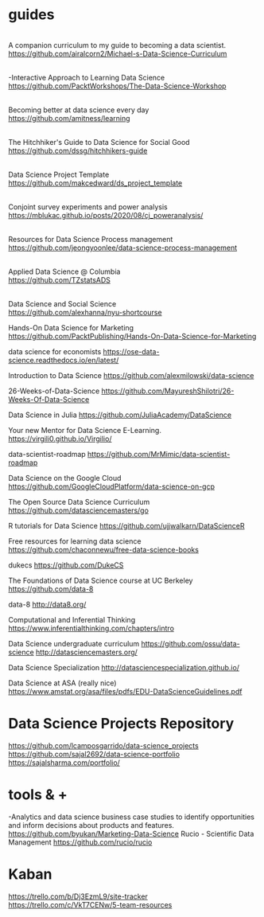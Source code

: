 # guides
<br>A companion curriculum to my guide to becoming a data scientist.
<br>https://github.com/airalcorn2/Michael-s-Data-Science-Curriculum

<br>-Interactive Approach to Learning Data Science 
<br>https://github.com/PacktWorkshops/The-Data-Science-Workshop

<br>Becoming better at data science every day
<br>https://github.com/amitness/learning

<br>The Hitchhiker's Guide to Data Science for Social Good
<br>https://github.com/dssg/hitchhikers-guide

<br>Data Science Project Template
<br>https://github.com/makcedward/ds_project_template

<br>Conjoint survey experiments and power analysis
<br>https://mblukac.github.io/posts/2020/08/cj_poweranalysis/

<br>Resources for Data Science Process management
<br>https://github.com/jeongyoonlee/data-science-process-management

<br>Applied Data Science @ Columbia
<br>https://github.com/TZstatsADS

<br>Data Science and Social Science
<br>https://github.com/alexhanna/nyu-shortcourse

Hands-On Data Science for Marketing
https://github.com/PacktPublishing/Hands-On-Data-Science-for-Marketing

data science for economists
https://ose-data-science.readthedocs.io/en/latest/

Introduction to Data Science
https://github.com/alexmilowski/data-science

26-Weeks-of-Data-Science
https://github.com/MayureshShilotri/26-Weeks-Of-Data-Science

Data Science in Julia
https://github.com/JuliaAcademy/DataScience

Your new Mentor for Data Science E-Learning.
https://virgili0.github.io/Virgilio/

data-scientist-roadmap
https://github.com/MrMimic/data-scientist-roadmap

Data Science on the Google Cloud
https://github.com/GoogleCloudPlatform/data-science-on-gcp

The Open Source Data Science Curriculum
https://github.com/datasciencemasters/go

R tutorials for Data Science
https://github.com/ujjwalkarn/DataScienceR

Free resources for learning data science
https://github.com/chaconnewu/free-data-science-books

dukecs
https://github.com/DukeCS

The Foundations of Data Science course at UC Berkeley
https://github.com/data-8

data-8
http://data8.org/

Computational and Inferential Thinking
https://www.inferentialthinking.com/chapters/intro

Data Science undergraduate curriculum
https://github.com/ossu/data-science
http://datasciencemasters.org/

Data Science Specialization
http://datasciencespecialization.github.io/

Data Science at ASA (really nice)
https://www.amstat.org/asa/files/pdfs/EDU-DataScienceGuidelines.pdf

# Data Science Projects Repository
https://github.com/lcamposgarrido/data-science_projects
https://github.com/sajal2692/data-science-portfolio
https://sajalsharma.com/portfolio/


# tools & +
-Analytics and data science business case studies to identify opportunities and inform decisions about products and features. 
https://github.com/byukan/Marketing-Data-Science
Rucio - Scientific Data Management
https://github.com/rucio/rucio

# Kaban
https://trello.com/b/Dj3EzmL9/site-tracker
https://trello.com/c/VkT7CENw/5-team-resources
